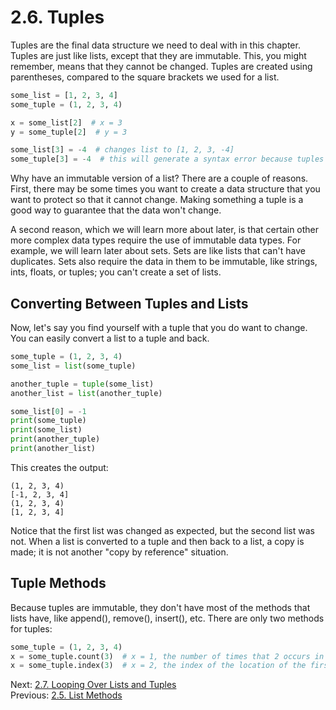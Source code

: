 # 2.6. Tuples

Tuples are the final data structure we need to deal with in this chapter. Tuples are just like lists, except that they
are immutable. This, you might remember, means that they cannot be changed. Tuples are created using parentheses, 
compared to the square brackets we used for a list.

```python
some_list = [1, 2, 3, 4]
some_tuple = (1, 2, 3, 4)

x = some_list[2]  # x = 3
y = some_tuple[2]  # y = 3

some_list[3] = -4  # changes list to [1, 2, 3, -4]
some_tuple[3] = -4  # this will generate a syntax error because tuples are immutable
```

Why have an immutable version of a list? There are a couple of reasons. First, there may be some times you want to 
create a data structure that you want to protect so that it cannot change. Making something a tuple is a good way to
guarantee that the data won't change.

A second reason, which we will learn more about later, is that certain other more complex data types require the use
of immutable data types. For example, we will learn later about sets. Sets are like lists that can't have duplicates. 
Sets also require the data in them to be immutable, like strings, ints, floats, or tuples; you can't create a set of
lists.

## Converting Between Tuples and Lists

Now, let's say you find yourself with a tuple that you do want to change. You can easily convert a list to a tuple and 
back.
```python
some_tuple = (1, 2, 3, 4)
some_list = list(some_tuple)

another_tuple = tuple(some_list)
another_list = list(another_tuple)

some_list[0] = -1
print(some_tuple)
print(some_list)
print(another_tuple)
print(another_list)

``` 

This creates the output:
```text
(1, 2, 3, 4)
[-1, 2, 3, 4]
(1, 2, 3, 4)
[1, 2, 3, 4]
```

Notice that the first list was changed as expected, but the second list was not. When a list is converted to a tuple and
then back to a list, a copy is made; it is not another "copy by reference" situation.

## Tuple Methods

Because tuples are immutable, they don't have most of the methods that lists have, like append(), remove(), insert(), 
etc. There are only two methods for tuples:

```python
some_tuple = (1, 2, 3, 4)
x = some_tuple.count(3)  # x = 1, the number of times that 2 occurs in the tuple
x = some_tuple.index(3)  # x = 2, the index of the location of the first occurrence of 3 in the tuple
```

Next: [2.7. Looping Over Lists and Tuples](2.7.%20Looping%20Over%20Lists%20and%20Tuples.md)<br>
Previous: [2.5. List Methods](2.5.%20List%20Methods.md)
